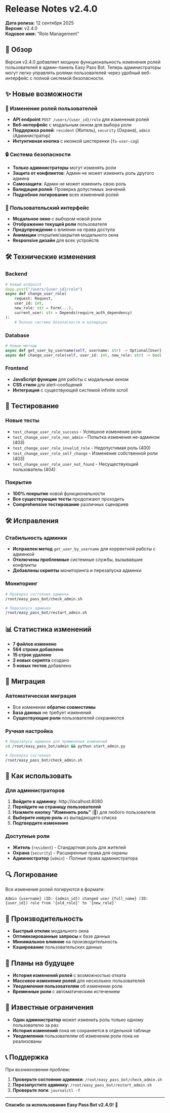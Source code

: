 # Release Notes v2.4.0

**Дата релиза:** 12 сентября 2025  
**Версия:** v2.4.0  
**Кодовое имя:** "Role Management"

## 🎯 Обзор

Версия v2.4.0 добавляет мощную функциональность изменения ролей пользователей в админ-панель Easy Pass Bot. Теперь администраторы могут легко управлять ролями пользователей через удобный веб-интерфейс с полной системой безопасности.

## ✨ Новые возможности

### 🔧 Изменение ролей пользователей
- **API endpoint** `POST /users/{user_id}/role` для изменения ролей
- **Веб-интерфейс** с модальным окном для выбора роли
- **Поддержка ролей**: `resident` (Житель), `security` (Охрана), `admin` (Администратор)
- **Интуитивная кнопка** с иконкой шестеренки (`fa-user-cog`)

### 🔒 Система безопасности
- **Только администраторы** могут изменять роли
- **Защита от конфликтов**: Админ не может изменить роль другого админа
- **Самозащита**: Админ не может изменить свою роль
- **Валидация ролей**: Проверка допустимых значений
- **Подробное логирование** всех изменений ролей

### 🎨 Пользовательский интерфейс
- **Модальное окно** с выбором новой роли
- **Отображение текущей роли** пользователя
- **Предупреждение** о влиянии на права доступа
- **Анимации** открытия/закрытия модального окна
- **Responsive дизайн** для всех устройств

## 🛠️ Технические изменения

### Backend
```python
# Новый endpoint
@app.post("/users/{user_id}/role")
async def change_user_role(
    request: Request,
    user_id: int,
    new_role: str = Form(...),
    current_user: str = Depends(require_auth_dependency)
):
    # Полная система безопасности и валидации
```

### Database
```python
# Новые методы
async def get_user_by_username(self, username: str) -> Optional[User]
async def change_user_role(self, user_id: int, new_role: str) -> bool
```

### Frontend
- **JavaScript функции** для работы с модальным окном
- **CSS стили** для alert-сообщений
- **Интеграция** с существующей системой infinite scroll

## 🧪 Тестирование

### Новые тесты
- `test_change_user_role_success` - Успешное изменение роли
- `test_change_user_role_non_admin` - Попытка изменения не-админом (403)
- `test_change_user_role_invalid_role` - Недопустимая роль (400)
- `test_change_user_role_self_change` - Изменение собственной роли (403)
- `test_change_user_role_user_not_found` - Несуществующий пользователь (404)

### Покрытие
- **100% покрытие** новой функциональности
- **Все существующие тесты** продолжают проходить
- **Comprehensive тестирование** различных сценариев

## 🛠️ Исправления

### Стабильность админки
- **Исправлен метод** `get_user_by_username` для корректной работы с админкой
- **Отключены проблемные** системные службы, вызывавшие конфликты
- **Добавлены скрипты** мониторинга и перезапуска админки

### Мониторинг
```bash
# Проверка состояния админки
/root/easy_pass_bot/check_admin.sh

# Перезапуск админки
/root/easy_pass_bot/restart_admin.sh
```

## 📊 Статистика изменений

- **7 файлов изменено**
- **564 строки добавлено**
- **15 строк удалено**
- **2 новых скрипта** создано
- **5 новых тестов** добавлено

## 🔄 Миграция

### Автоматическая миграция
- Все изменения **обратно совместимы**
- **База данных** не требует изменений
- **Существующие роли** пользователей сохраняются

### Ручная настройка
```bash
# Перезапуск админки для применения изменений
cd /root/easy_pass_bot/admin && python start_admin.py

# Проверка состояния
/root/easy_pass_bot/check_admin.sh
```

## 🎯 Как использовать

### Для администраторов
1. **Войдите в админку**: http://localhost:8080
2. **Перейдите на страницу пользователей**
3. **Нажмите кнопку "Изменить роль"** (🔧) для любого пользователя
4. **Выберите новую роль** из выпадающего списка
5. **Подтвердите изменение**

### Доступные роли
- **Житель** (`resident`) - Стандартная роль для жителей
- **Охрана** (`security`) - Расширенные права для охраны
- **Администратор** (`admin`) - Полные права администратора

## 🔍 Логирование

Все изменения ролей логируются в формате:
```
Admin {username} (ID: {admin_id}) changed user {full_name} (ID: {user_id}) role from '{old_role}' to '{new_role}'
```

## 🚀 Производительность

- **Быстрый отклик** модального окна
- **Оптимизированные запросы** к базе данных
- **Минимальное влияние** на производительность
- **Кэширование** пользовательских данных

## 🔮 Планы на будущее

- **История изменений ролей** с возможностью отката
- **Массовое изменение ролей** для нескольких пользователей
- **Уведомления пользователям** об изменении роли
- **Временные роли** с автоматическим истечением

## 🐛 Известные ограничения

- **Один администратор** может изменить роль только одному пользователю за раз
- **История изменений** пока не сохраняется в отдельной таблице
- **Уведомления** пользователям об изменении роли пока не реализованы

## 📞 Поддержка

При возникновении проблем:
1. **Проверьте состояние админки**: `/root/easy_pass_bot/check_admin.sh`
2. **Перезапустите админку**: `/root/easy_pass_bot/restart_admin.sh`
3. **Проверьте логи**: `journalctl -f`

---

**Спасибо за использование Easy Pass Bot v2.4.0!** 🎉

